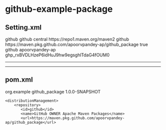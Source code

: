 # github-example-package

## Setting.xml

<settings xmlns="http://maven.apache.org/SETTINGS/1.0.0"
  xmlns:xsi="http://www.w3.org/2001/XMLSchema-instance"
  xsi:schemaLocation="http://maven.apache.org/SETTINGS/1.0.0
                      http://maven.apache.org/xsd/settings-1.0.0.xsd">

  <activeProfiles>
    <activeProfile>github</activeProfile>
  </activeProfiles>

  <profiles>
    <profile>
      <id>github</id>
      <repositories>
        <repository>
          <id>central</id>
          <url>https://repo1.maven.org/maven2</url>
        </repository>
        <repository>
          <id>github</id>
          <url>https://maven.pkg.github.com/apoorvpandey-ap/github_package</url
          <snapshots>
            <enabled>true</enabled>
          </snapshots>
        </repository>
      </repositories>
    </profile>
  </profiles>

  <servers>
    <server>
      <id>github</id>
      <username>apoorvpandey-ap</username>
      <password>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</password>
    </server>
  </servers>
</settings>





---
---
## pom.xml
<dependency>
            <groupId>org.example</groupId>
            <artifactId>github_package</artifactId>
            <version>1.0.0-SNAPSHOT</version>
        </dependency>
          
	<distributionManagement>
        <repository>
           <id>github</id>
           <name>GitHub OWNER Apache Maven Packages</name>
           <url>https://maven.pkg.github.com/apoorvpandey-ap/github_package</url>
   </repository>
</distributionManagement>  
